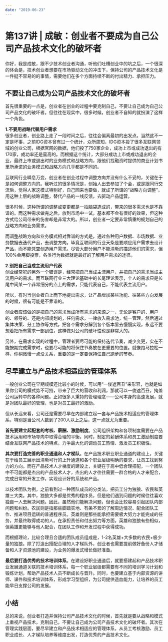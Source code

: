 ```yaml
---
date: "2019-06-23"
---  
```

      
# 第137讲 | 成敏：创业者不要成为自己公司产品技术文化的破坏者
你好，我是成敏，跟不少技术创业者沟通，听他们吐槽创业中的坑之后，一个很深的体会是，技术创业者想要在市场驱动文化的冲击下，保持公司的产品技术文化是一件挺不容易的的事情，需要他们在多个方面持续不断的付出精力、承担压力。

## 不要让自己成为公司产品技术文化的破坏者

首先很重要的一点是，创业者在创业的过程中要克制自己，不要让自己成为自己公司产品文化的破坏者。但往往在现实中，很多时候，创业者不自知的就扮演了这样一个角色。

**1.不要用战略代替用户需求**  
很多创业者，创业路上走了一段时间之后，往往会偏离最初的出发点。当然这不一定是坏事，之前IDG资本曾有过一个统计，众所周知，IDG资本投了很多互联网领域的创业公司，根据官网的数据，他们投了750家企业，成功上市或成功退出的有170家，成功率还是蛮高的。而根据这个统计，大部分成功上市或成功退出的企业，最终上市或退出时的业务模式和战略方向，跟他们找融资时提供的商业计划书里所承诺的业务模式和战略方向几乎都是不同的。

互联网行业瞬息万变，创业者在创业过程中调整方向并没有什么不妥的，关键在于是如何调整方向的。我听过的很多情况是，创始人出去参加了个会，或是跟同行交流后，觉得人家这模式特别好，自己回来也要做，就成了所谓的“战略方向调整”，用这种上层的战略调整，替代产品的一线反馈，去驱动产品运营。

<!-- [[[read_end]]] -->

很多时候，这种所谓的调整或变更都是一拍脑袋造成的，带来的很多需求也是不靠谱的。而这种需求做完之后，放到市场中一试，基本都不会有很好的效果，但这种方式给公司带来的伤害却是非常大的。所以，创业者一定要非常慎重的规划自己的战略方向和业务需求。

而调整战略方向和业务模式相对靠谱的方式是，通过各种用户数据、市场数据、业务数据去迭代产品，去调整方向。毕竟互联网的行业天条是要顺应用户需求去设计产品，而不能凭空创造用户需求。尽管大部分用户不能清晰的描述他们的需求，但100\%会用脚投票，各类行为数据就是最好的了解用户需求的途径。

**2.别把自己当成主流用户代表**  
创业经常犯的另外一个错误是，经常把自己当成主流用户，并把自己的需求当成主流用户的需求。而互联网行业三大理论基础中的长尾理论表示，个人的需求只是长尾中间某一个非常细分的点上的需求，只能代表自己，不能代表主流用户。

所以，有时当创业者自上而下地提出需求，让产品增加某些功能、往某些方向发展的时候，很有可能是不靠谱的。

创业者应该做的是把自己的需求当成所有需求的来源之一，无论是客户的、用户的、领导的、还是内部规划的，任何需求，一律放入需求池，统一管理。然后通过集体决策、分工协作等方式，把各个需求分解到各个版本里去慢慢实现，永远不要想着把所有需求一部到位，这样做对公司的破坏性也是非常大的。

另外，在需求实现的过程中，管理者要尽可能的保持迭代节奏，减少变更，实在不能按期完成需求时，也要尽可能的将保住节奏放在更重要的位置。就像跑马拉松一样，你稍微慢一点没关系，重要的是一定要保持住自己跑步的节奏。

## 尽早建立与产品技术相适应的管理体系

一般创业公司在早期规模还比较小的时候，可以用“一俊遮百丑”来形容，也就是如果你公司的模式势不可挡，带来了巨大的营收和利润，那就可以一俊遮百丑，掩盖公司运转中的各种问题。正如很多人秉持的管理理念——公司本身的高速发展，就是对团队最好的管理，也是对员工最好的激励。

但从长远来看，公司还是需要尽早在内部建立起一套与产品技术相适应的管理体系，特别是当公司人数到了200人以上之后，这一点就尤为重要。

**首先要建立起配套的考核、薪酬、激励制度**。公司组织架构和各项制度需要在产品技术运用和市场导向中取得合理的平衡，同时，制定的薪酬体系和员工激励制度要结合互联网产品技术的特点，力争最大化的调动员工热情、激发员工积极性。

**其次要打造完善的职业通道和人才梯队**。在产品技术职业职业通道的建设上，关键在于给员工展示出清晰可行的上升通道和各个职业层级明确的要求，让员工找到努力的方向。而在产品技术人才梯度的建设上，关键在于高中低合理搭配，一个团队中不可能都是杰出的产品技术人才，杰出的人才往往需要一群合格的人才来配合，完成日常的开发工作，实现设计好的系统和产品。

以技术团队为例，之前看到过一种团队成员的分类法，把员工分为独狼、农民和英雄三大类。其中，独狼大多都是优秀的程序员，但是他们遇到问题的时候往往喜欢独自一人去解决问题。因此，虽然他们能解决问题，但也会比较容易引起团队内部问题和纠纷。农民则是指那些脚踏实地、有条不紊的了解周边情况、配合团队工作、推进项目运转的普通程序员。英雄则是那些能承担需要极大努力才能完成的任务，并最终取得成功的人。在承担责任和付出努力等方面，英雄和独狼有些相似，但英雄更能够与他人配合，在团队工作和开发过程中获得成功。

而根据理论，比较合理且合适的团队成员组成是，1-2名英雄+大多数的农民+极少量的独狼。除了打造出搭配合理的人才梯队外，创业者也需要提前做好备份人才储备和人才资源池的建设，为业务的爆发式增长做好准备。

**最后要打造优秀的技术培训体系**。在建设好职业通道后，就要搭建起和产品技术职业发展通道关联的技术培训体系，每一个职业层级都需要有不同的培训学习计划和锻炼计划，帮助产品技术人员不断成长与晋升。同时，也要建立基于内部资源的讲师、课件和技术培训体系，形成学习型组织，为公司提供造血能力，让培养的员工能早日支撑公司的发展。

## 小结

总的来说，创业者打造并保持公司产品技术文化的时候，首先就是要从战略和模式上重视产品技术，克制自己，不要让自己成为公司产品技术文化的破坏者。其次在管理实践层面，要尽早建立和产品技术相适应的管理体系，从员工考核激励、员工职业成长、人才梯队培养等维度出发，打造优秀的产品技术文化。